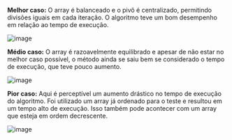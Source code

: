 **Melhor caso:** O array é balanceado e o pivô é centralizado, permitindo divisões iguais em cada iteração. O algoritmo teve um bom desempenho em relação ao tempo de execução.

![image](https://github.com/user-attachments/assets/0ea48dc6-071e-4ed3-97f4-8b3533883374)

**Médio caso:** O array é razoavelmente equilibrado e apesar de não estar no melhor caso possível, o método ainda se saiu bem se considerado o tempo de execução, que teve pouco aumento.

![image](https://github.com/user-attachments/assets/0d05b4dc-61c2-4741-aa33-ee3a7d296341)

**Pior caso:** Aqui é perceptível um aumento drástico no tempo de execução do algoritmo. Foi utilizado um array já ordenado para o teste e resultou em um tempo alto de execução. Isso também pode acontecer com um array que esteja em ordem decrescente.

![image](https://github.com/user-attachments/assets/a5ab1a97-6567-4d9b-be3b-248daa713e28)

